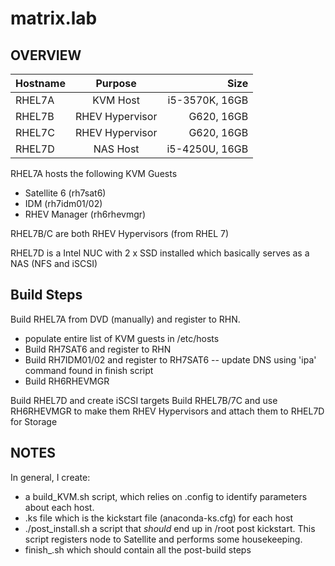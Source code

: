 # matrix.lab

## OVERVIEW
| Hostname  | Purpose | Size |
| :------------ |:---------------:| -----:|
| RHEL7A        | KVM Host        | i5-3570K, 16GB
| RHEL7B        | RHEV Hypervisor | G620, 16GB
| RHEL7C        | RHEV Hypervisor | G620, 16GB
| RHEL7D        | NAS Host        | i5-4250U, 16GB

RHEL7A hosts the following KVM Guests
*  Satellite 6 (rh7sat6)
*  IDM (rh7idm01/02)
*  RHEV Manager (rh6rhevmgr)

RHEL7B/C are both RHEV Hypervisors (from RHEL 7)

RHEL7D is a Intel NUC with 2 x SSD installed which basically serves as a NAS (NFS and iSCSI)

## Build Steps
Build RHEL7A from DVD (manually) and register to RHN.
 - populate entire list of KVM guests in /etc/hosts
 - Build RH7SAT6 and register to RHN
 - Build RH7IDM01/02 and register to RH7SAT6
 -- update DNS using 'ipa' command found in finish script
 - Build RH6RHEVMGR

Build RHEL7D and create iSCSI targets
Build RHEL7B/7C and use RH6RHEVMGR to make them RHEV Hypervisors and attach them to RHEL7D for Storage

## NOTES
In general, I create:
 - a build_KVM.sh script, which relies on .config to identify parameters about each host.
 - <HOSTNAME>.ks file which is the kickstart file (anaconda-ks.cfg) for each host
 - ./post_install.sh a script that *should* end up in /root post kickstart.  This script registers node to Satellite and
    performs some housekeeping.
 - finish_<HOSTNAME>.sh which should contain all the post-build steps

